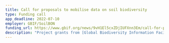 ```yaml
---
title: Call for proposals to mobilise data on soil biodiversity
type: Funding call
app_deadline: 2022-07-10
employer: GBIF/SoilBON
funding_url: https://www.gbif.org/news/9vH1El5cxZDjIUFXnn3Em/call-for-proposals-to-mobilize-data-on-soil-biodiversity
description: "Project grants from [Global Biodiversity Information Facility (GBIF)](https://www.gbif.org) and [Soil Biodiversity Observation Network (SoilBON)](https://www.globalsoilbiodiversity.org) seek to increase the amount of data on soil biodiversity worldwide, enabling researchers to address vital ecological questions."
---
```


